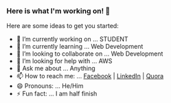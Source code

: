 ### Here is what I'm working on! 👋

Here are some ideas to get you started:

- 🔭 I’m currently working on ... STUDENT
- 🌱 I’m currently learning ... Web Development
- 👯 I’m looking to collaborate on ... Web Development
- 🤔 I’m looking for help with ... AWS
- 💬 Ask me about ... Anything
- 📫 How to reach me: ... [Facebook](https://www.facebook.com/jawjawrk.me/) | [LinkedIn](https://www.linkedin.com/in/jaw-jaw-rakhaine-25358514b/) | [Quora](https://bn.quora.com/profile/Jaw-Jaw-Rakhaine?ch=10&share=48aac5df&srid=uiSDdp)
- 😄 Pronouns: ... He/Him
- ⚡ Fun fact: ... I am half finish

